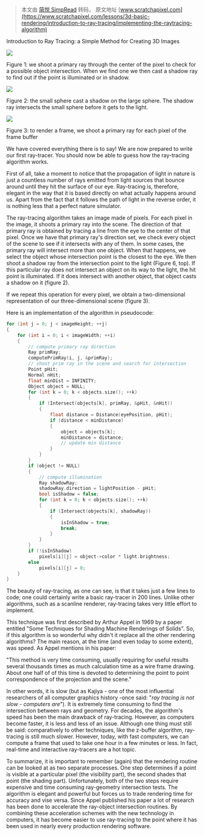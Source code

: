 > 本文由 [简悦 SimpRead](http://ksria.com/simpread/) 转码， 原文地址 [www.scratchapixel.com](https://www.scratchapixel.com/lessons/3d-basic-rendering/introduction-to-ray-tracing/implementing-the-raytracing-algorithm)

Introduction to Ray Tracing: a Simple Method for Creating 3D Images

![](https://www.scratchapixel.com/images/upload/introduction-to-ray-tracing/lightingnoshadow.gif)

Figure 1: we shoot a primary ray through the center of the pixel to check for a possible object intersection. When we find one we then cast a shadow ray to find out if the point is illuminated or in shadow.

![](https://www.scratchapixel.com/images/upload/introduction-to-ray-tracing/lightingshadow.gif)

Figure 2: the small sphere cast a shadow on the large sphere. The shadow ray intersects the small sphere before it gets to the light.

![](https://www.scratchapixel.com/images/upload/introduction-to-ray-tracing/pixelrender.gif)

Figure 3: to render a frame, we shoot a primary ray for each pixel of the frame buffer

We have covered everything there is to say! We are now prepared to write our first ray-tracer. You should now be able to guess how the ray-tracing algorithm works.

First of all, take a moment to notice that the propagation of light in nature is just a countless number of rays emitted from light sources that bounce around until they hit the surface of our eye. Ray-tracing is, therefore, elegant in the way that it is based directly on what actually happens around us. Apart from the fact that it follows the path of light in the reverse order, it is nothing less that a perfect nature simulator.

The ray-tracing algorithm takes an image made of pixels. For each pixel in the image, it shoots a primary ray into the scene. The direction of that primary ray is obtained by tracing a line from the eye to the center of that pixel. Once we have that primary ray's direction set, we check every object of the scene to see if it intersects with any of them. In some cases, the primary ray will intersect more than one object. When that happens, we select the object whose intersection point is the closest to the eye. We then shoot a shadow ray from the intersection point to the light (Figure 6, top). If this particular ray does not intersect an object on its way to the light, the hit point is illuminated. If it does intersect with another object, that object casts a shadow on it (figure 2).

If we repeat this operation for every pixel, we obtain a two-dimensional representation of our three-dimensional scene (figure 3).

Here is an implementation of the algorithm in pseudocode:

```c++
for (int j = 0; j < imageHeight; ++j)
{
    for (int i = 0; i < imageWidth; ++i)
    {
        // compute primary ray direction
        Ray primRay;
        computePrimRay(i, j, &primRay);
        // shoot prim ray in the scene and search for intersection
        Point pHit;
        Normal nHit;
        float minDist = INFINITY;
        Object object = NULL;
        for (int k = 0; k < objects.size(); ++k)
        {
            if (Intersect(objects[k], primRay, &pHit, &nHit))
            {
                float distance = Distance(eyePosition, pHit);
                if (distance < minDistance)
                {
                    object = objects[k];
                    minDistance = distance;
                    // update min distance
                }
            }
        }
        if (object != NULL)
        {
            // compute illumination
            Ray shadowRay;
            shadowRay.direction = lightPosition - pHit;
            bool isShadow = false;
            for (int k = 0; k < objects.size(); ++k)
            {
                if (Intersect(objects[k], shadowRay))
                {
                    isInShadow = true;
                    break;
                }
            }
        }
        if (!isInShadow)
            pixels[i][j] = object->color * light.brightness;
        else
            pixels[i][j] = 0;
    }
}

```

The beauty of ray-tracing, as one can see, is that it takes just a few lines to code; one could certainly write a basic ray-tracer in 200 lines. Unlike other algorithms, such as a scanline renderer, ray-tracing takes very little effort to implement.

This technique was first described by Arthur Appel in 1969 by a paper entitled "Some Techniques for Shading Machine Renderings of Solids". So, if this algorithm is so wonderful why didn't it replace all the other rendering algorithms? The main reason, at the time (and even today to some extent), was speed. As Appel mentions in his paper:

"This method is very time consuming, usually requiring for useful results several thousands times as much calculation time as a wire frame drawing. About one half of of this time is devoted to determining the point to point correspondence of the projection and the scene."

In other words, it is slow (but as Kajiya - one of the most influential researchers of all computer graphics history -once said: "*ray tracing is not slow - computers are*"). It is extremely time consuming to find the intersection between rays and geometry. For decades, the algorithm's speed has been the main drawback of ray-tracing. However, as computers become faster, it is less and less of an issue. Although one thing must still be said: comparatively to other techniques, like the z-buffer algorithm, ray-tracing is still much slower. However, today, with fast computers, we can compute a frame that used to take one hour in a few minutes or less. In fact, real-time and interactive ray-tracers are a hot topic.

To summarize, it is important to remember (again) that the rendering routine can be looked at as two separate processes. One step determines if a point is visible at a particular pixel (the visibility part), the second shades that point (the shading part). Unfortunately, both of the two steps require expensive and time consuming ray-geometry intersection tests. The algorithm is elegant and powerful but forces us to trade rendering time for accuracy and vise versa. Since Appel published his paper a lot of research has been done to accelerate the ray-object intersection routines. By combining these acceleration schemes with the new technology in computers, it has become easier to use ray-tracing to the point where it has been used in nearly every production rendering software.